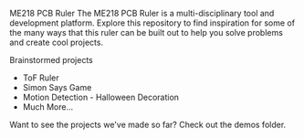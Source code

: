 ME218 PCB Ruler
The ME218 PCB Ruler is a multi-disciplinary tool and development platform. Explore this repository to find inspiration for some of the many ways that this ruler can be built out to help you solve problems and create cool projects.

Brainstormed projects
- ToF Ruler
- Simon Says Game
- Motion Detection - Halloween Decoration
- Much More...

Want to see the projects we've made so far? Check out the demos folder.


